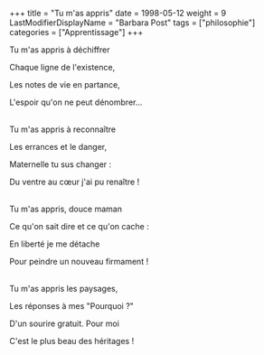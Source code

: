 +++
title = "Tu m'as appris"
date = 1998-05-12
weight = 9
LastModifierDisplayName = "Barbara Post"
tags = ["philosophie"]
categories = ["Apprentissage"]
+++

Tu m'as appris à déchiffrer

Chaque ligne de l'existence,

Les notes de vie en partance,

L'espoir qu'on ne peut dénombrer...

 \
Tu m'as appris à reconnaître

Les errances et le danger,

Maternelle tu sus changer :

Du ventre au cœur j'ai pu renaître !

 \
Tu m'as appris, douce maman

Ce qu'on sait dire et ce qu'on cache :

En liberté je me détache

Pour peindre un nouveau firmament !

 \
Tu m'as appris les paysages,

Les réponses à mes "Pourquoi ?"

D'un sourire gratuit. Pour moi

C'est le plus beau des héritages !
